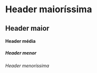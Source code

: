 # Header maioríssima
## Header maior
#### Header média
##### Header menor
###### Header menoríssima
